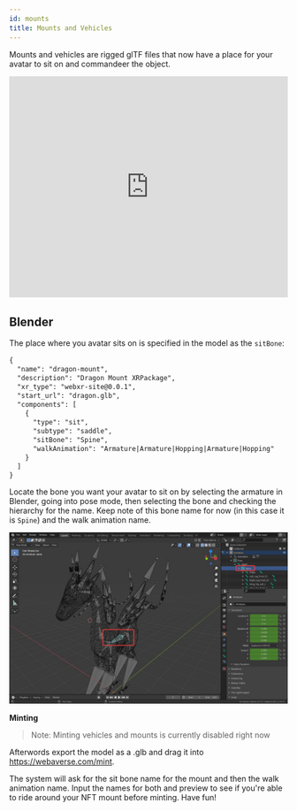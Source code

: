```yaml
---
id: mounts 
title: Mounts and Vehicles
---
```


Mounts and vehicles are rigged glTF files that now have a place for your avatar to sit on and commandeer the object.

<iframe width="100%" height="400" src="https://www.youtube.com/embed/U_qhkB55gw0" title="YouTube video player" frameborder="0" allow="accelerometer; autoplay; clipboard-write; encrypted-media; gyroscope; picture-in-picture" allowfullscreen></iframe>

## Blender

The place where you avatar sits on is specified in the model as the `sitBone`:

```
{
  "name": "dragon-mount",
  "description": "Dragon Mount XRPackage",
  "xr_type": "webxr-site@0.0.1",
  "start_url": "dragon.glb",
  "components": [
    {
      "type": "sit",
      "subtype": "saddle",
      "sitBone": "Spine",
      "walkAnimation": "Armature|Armature|Hopping|Armature|Hopping"
    }
  ]
}
```

Locate the bone you want your avatar to sit on by selecting the armature in Blender, going into pose mode, then selecting the bone and checking the hierarchy for the name. Keep note of this bone name for now (in this case it is `Spine`) and the walk animation name.

![Select the sitting bone](/img/mountbone.jpg)

**Minting**

> Note: Minting vehicles and mounts is currently disabled right now

Afterwords export the model as a .glb and drag it into https://webaverse.com/mint.

The system will ask for the sit bone name for the mount and then the walk animation name. Input the names for both and preview to see if you're able to ride around your NFT mount before minting. Have fun!